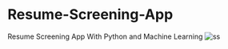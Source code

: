 # Resume-Screening-App
Resume Screening App With Python and Machine Learning 
![ss](https://github.com/omborate100/be_nlp_resume_screening/assets/146642536/f5c529ff-2d77-4e4b-9453-a92e864215ae)
